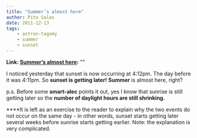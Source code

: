 ```yaml
---
title: "Summer’s almost here"
author: Pito Salas
date: 2011-12-13
tags:
    - astron-tagomy
    - summer
    - sunset
---
```


**Link: [Summer’s almost here](None):** ""

I noticed yesterday that sunset is now occurring at 4:12pm. The day before it
was 4:11pm. So **sunset is getting later!** **Summer** is almost here, right?

p.s. Before some **smart-alec** points it out, yes I know that sunrise is
still getting later so the **number of daylight hours are still shrinking.**

****It is left as an exercise to the reader to explain why the two events do
not occur on the same day - in other words, sunset starts getting later
several weeks before sunrise starts getting earlier. Note: the explanation is
very complicated.


